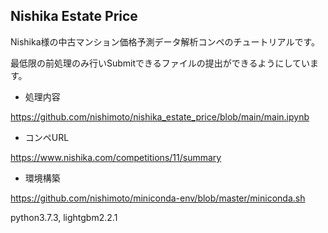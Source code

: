 ## Nishika Estate Price

Nishika様の中古マンション価格予測データ解析コンペのチュートリアルです。

最低限の前処理のみ行いSubmitできるファイルの提出ができるようにしています。

 - 処理内容

https://github.com/nishimoto/nishika_estate_price/blob/main/main.ipynb

 - コンペURL

https://www.nishika.com/competitions/11/summary

 - 環境構築

https://github.com/nishimoto/miniconda-env/blob/master/miniconda.sh

python3.7.3, lightgbm2.2.1
